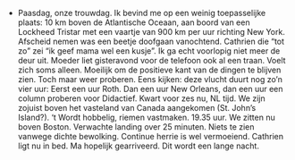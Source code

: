 - Paasdag, onze trouwdag. Ik bevind me op een weinig toepasselijke plaats: 10 km boven de Atlantische Oceaan, aan boord van een Lockheed Tristar met een vaartje van 900 km per uur richting New York. Afscheid nemen was een beetje doofgaan vanochtend. Cathrien die “tot zo” zei “ik geef mama wel een kusje”. Ik ga echt voorlopig niet meer de deur uit. Moeder liet gisteravond voor de telefoon ook al een traan. Voelt zich soms alleen. Moeilijk om de positieve kant van de dingen te blijven zien. Toch maar weer proberen. Eens kijken: deze vlucht duurt nog zo’n vier uur: Eerst een uur Roth. Dan een uur New Orleans, dan een uur een column proberen voor Didactief. Kwart voor zes nu, NL tijd. We zijn zojuist boven het vasteland van Canada aangekomen (St. John’s Island?). ‘t Wordt hobbelig, riemen vastmaken.
  19.35 uur. We zitten nu boven Boston. Verwachte landing over 25 minuten. Niets te zien vanwege dichte bewolking. Continue herrie is wel vermoeiend. Cathrien ligt nu in bed. Ma hopelijk gearriveerd. Dit wordt een lange nacht.